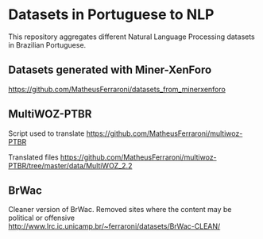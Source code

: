# Datasets in Portuguese to NLP


This repository aggregates different Natural Language Processing datasets in Brazilian Portuguese.


## Datasets generated with Miner-XenForo
https://github.com/MatheusFerraroni/datasets_from_minerxenforo



## MultiWOZ-PTBR

Script used to translate
https://github.com/MatheusFerraroni/multiwoz-PTBR

Translated files
https://github.com/MatheusFerraroni/multiwoz-PTBR/tree/master/data/MultiWOZ_2.2

## BrWac

Cleaner version of BrWac. Removed sites where the content may be political or offensive
http://www.lrc.ic.unicamp.br/~ferraroni/datasets/BrWac-CLEAN/
